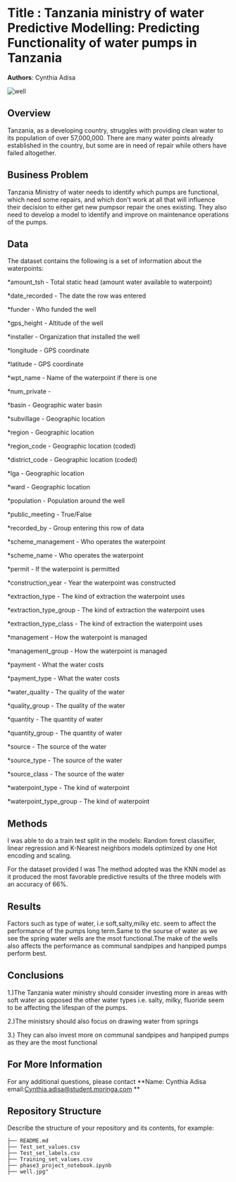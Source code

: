 # Title : Tanzania ministry of water Predictive Modelling: Predicting Functionality of water pumps in Tanzania

**Authors**: Cynthia Adisa


![well](https://github.com/khasoha/Phase3_project/assets/103565165/7477bff0-f8f9-40cd-a0bc-1b1645caef50)

## Overview
Tanzania, as a developing country, struggles with providing clean water to its population of over 57,000,000. There are many water points already established in the country, but some are in need of repair while others have failed altogether.


## Business Problem

Tanzania Ministry of water needs to identify which pumps are functional, which need some repairs, and which don't work at all that will influence their decision to either get new pumpsor repair the ones existing.
They also need to develop a model to identify and improve on maintenance operations of the pumps.


## Data

The dataset contains the following is a set of information about the waterpoints:

*amount_tsh - Total static head (amount water available to waterpoint)

*date_recorded - The date the row was entered

*funder - Who funded the well

*gps_height - Altitude of the well

*installer - Organization that installed the well

*longitude - GPS coordinate

*latitude - GPS coordinate

*wpt_name - Name of the waterpoint if there is one

*num_private -

*basin - Geographic water basin

*subvillage - Geographic location

*region - Geographic location

*region_code - Geographic location (coded)

*district_code - Geographic location (coded)

*lga - Geographic location

*ward - Geographic location

*population - Population around the well

*public_meeting - True/False

*recorded_by - Group entering this row of data

*scheme_management - Who operates the waterpoint

*scheme_name - Who operates the waterpoint

*permit - If the waterpoint is permitted

*construction_year - Year the waterpoint was constructed

*extraction_type - The kind of extraction the waterpoint uses

*extraction_type_group - The kind of extraction the waterpoint uses

*extraction_type_class - The kind of extraction the waterpoint uses

*management - How the waterpoint is managed

*management_group - How the waterpoint is managed

*payment - What the water costs

*payment_type - What the water costs

*water_quality - The quality of the water

*quality_group - The quality of the water

*quantity - The quantity of water

*quantity_group - The quantity of water

*source - The source of the water

*source_type - The source of the water

*source_class - The source of the water

*waterpoint_type - The kind of waterpoint

*waterpoint_type_group - The kind of waterpoint


## Methods

I was able to do a train test split in the models: Random forest classifier, linear regression and K-Nearest neighbors models optimized by one Hot encoding and  scaling.

For the dataset provided I was The method adopted was the KNN model as it produced the most favorable predictive results of the three models with an accuracy of 66%.



## Results

Factors such as type of water, i.e soft,salty,milky etc. seem to affect the performance of the pumps long term.Same to the sourse of water as we see the spring water wells are the msot functional.The make of the wells also affects the performance as communal sandpipes and hanpiped pumps perform best.


## Conclusions

1.)The Tanzania water ministry should consider investing more in areas with soft water as opposed the other water types i.e. salty, milky, fluoride seem to be affecting the lifespan of the pumps.

2.)The ministsry should also focus on drawing water from springs 

3.) They can also invest more on communal sandpipes and hanpiped pumps as they are the most functional



## For More Information

For any additional questions, please contact **Name: Cynthia Adisa   email:Cynthia.adisa@student.moringa.com **

## Repository Structure

Describe the structure of your repository and its contents, for example:

```
├── README.md
├── Test_set_values.csv
├── Test_set_labels.csv                        
├── Training_set_values.csv
├── phase3_project_notebook.ipynb
├── well.jpg"
        


